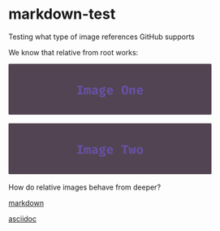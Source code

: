 # markdown-test

Testing what type of image references GitHub supports

We know that relative from root works:


![image 1](images/img1/image1.png)


![image 2](images/img2/image2.png)

How do relative images behave from deeper?

[markdown](dir1/dir2/dir3/test.md)

[asciidoc](dir1/dir2/dir3/test.adoc)
